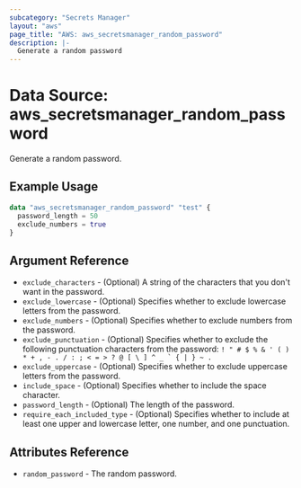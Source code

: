 ```yaml
---
subcategory: "Secrets Manager"
layout: "aws"
page_title: "AWS: aws_secretsmanager_random_password"
description: |-
  Generate a random password
---
```


# Data Source: aws_secretsmanager_random_password

Generate a random password.

## Example Usage

```terraform
data "aws_secretsmanager_random_password" "test" {
  password_length = 50
  exclude_numbers = true
}
```

## Argument Reference

* `exclude_characters` - (Optional) A string of the characters that you don't want in the password.
* `exclude_lowercase` - (Optional) Specifies whether to exclude lowercase letters from the password.
* `exclude_numbers` - (Optional) Specifies whether to exclude numbers from the password.
* `exclude_punctuation` - (Optional) Specifies whether to exclude the following punctuation characters from the password: ``! " # $ % & ' ( ) * + , - . / : ; < = > ? @ [ \ ] ^ _ ` { | } ~ .``
* `exclude_uppercase` - (Optional) Specifies whether to exclude uppercase letters from the password.
* `include_space` - (Optional) Specifies whether to include the space character.
* `password_length` - (Optional) The length of the password.
* `require_each_included_type` - (Optional) Specifies whether to include at least one upper and lowercase letter, one number, and one punctuation.

## Attributes Reference

* `random_password` - The random password.
